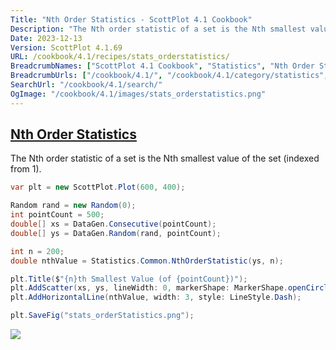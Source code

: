 ```yaml
---
Title: "Nth Order Statistics - ScottPlot 4.1 Cookbook"
Description: "The Nth order statistic of a set is the Nth smallest value of the set (indexed from 1)."
Date: 2023-12-13
Version: ScottPlot 4.1.69
URL: /cookbook/4.1/recipes/stats_orderstatistics/
BreadcrumbNames: ["ScottPlot 4.1 Cookbook", "Statistics", "Nth Order Statistics"]
BreadcrumbUrls: ["/cookbook/4.1/", "/cookbook/4.1/category/statistics", "/cookbook/4.1/recipes/stats_orderstatistics/"]
SearchUrl: "/cookbook/4.1/search/"
OgImage: "/cookbook/4.1/images/stats_orderstatistics.png"
---
```


<h2><a id='nth-order-statistics' href='/cookbook/4.1/recipes/stats_orderstatistics/'>Nth Order Statistics</a></h2>

The Nth order statistic of a set is the Nth smallest value of the set (indexed from 1).

```cs
var plt = new ScottPlot.Plot(600, 400);

Random rand = new Random(0);
int pointCount = 500;
double[] xs = DataGen.Consecutive(pointCount);
double[] ys = DataGen.Random(rand, pointCount);

int n = 200;
double nthValue = Statistics.Common.NthOrderStatistic(ys, n);

plt.Title($"{n}th Smallest Value (of {pointCount})");
plt.AddScatter(xs, ys, lineWidth: 0, markerShape: MarkerShape.openCircle);
plt.AddHorizontalLine(nthValue, width: 3, style: LineStyle.Dash);

plt.SaveFig("stats_orderStatistics.png");
```

<img src='../../images/stats_orderstatistics.png' class='d-block mx-auto my-5' />


